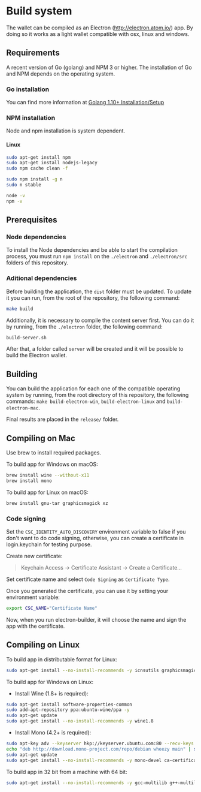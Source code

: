 # Build system

The wallet can be compiled as an Electron (http://electron.atom.io/) app. By doing so it works as a light wallet
compatible with osx, linux and windows.

## Requirements

A recent version of Go (golang) and NPM 3 or higher. The installation of Go and NPM depends on the operating system.

### Go installation

You can find more information at [Golang 1.10+ Installation/Setup](https://github.com/skycoin/skycoin/blob/develop/INSTALLATION.md)

### NPM installation

Node and npm installation is system dependent.

#### Linux

```sh
sudo apt-get install npm
sudo apt-get install nodejs-legacy
sudo npm cache clean -f

sudo npm install -g n
sudo n stable

node -v
npm -v
```

## Prerequisites

### Node dependencies

To install the Node dependencies and be able to start the compilation process, you must run `npm install` on the
`./electron` and `./electron/src` folders of this repository.

### Aditional dependencies

Before building the application, the `dist` folder must be updated. To update it you can run, from the root of the repository,
the following command:

```sh
make build
```

Additionally, it is necessary to compile the content server first. You can do it by running, from the `./electron` folder, the
following command:

```sh
build-server.sh
```

After that, a folder called `server` will be created and it will be possible to build the Electron wallet.

## Building

You can build the application for each one of the compatible operating system by running, from the root directory of this
repository, the following commands: `make build-electron-win`, `build-electron-linux` and `build-electron-mac`.

Final results are placed in the `release/` folder.

## Compiling on Mac

Use brew to install required packages.

To build app for Windows on macOS:

```sh
brew install wine --without-x11
brew install mono
```

To build app for Linux on macOS:

```sh
brew install gnu-tar graphicsmagick xz
```

### Code signing

Set the `CSC_IDENTITY_AUTO_DISCOVERY` environment variable to false if you don't want to do code signing,
otherwise, you can create a certificate in login.keychain for testing purpose.

Create new certificate:

> Keychain Access -> Certificate Assistant -> Create a Certificate...

Set certificate name and select `Code Signing` as `Certificate Type`.

Once you generated the certificate, you can use it by setting your environment variable:

```sh
export CSC_NAME="Certificate Name"
```

Now, when you run electron-builder, it will choose the name and sign the app with the certificate.

## Compiling on Linux

To build app in distributable format for Linux:

```sh
sudo apt-get install --no-install-recommends -y icnsutils graphicsmagick xz-utils
```

To build app for Windows on Linux:

* Install Wine (1.8+ is required):

```sh
sudo apt-get install software-properties-common
sudo add-apt-repository ppa:ubuntu-wine/ppa -y
sudo apt-get update
sudo apt-get install --no-install-recommends -y wine1.8
```

* Install Mono (4.2+ is required):

```sh
sudo apt-key adv --keyserver hkp://keyserver.ubuntu.com:80 --recv-keys 3FA7E0328081BFF6A14DA29AA6A19B38D3D831EF
echo "deb http://download.mono-project.com/repo/debian wheezy main" | sudo tee /etc/apt/sources.list.d/mono-xamarin.list
sudo apt-get update
sudo apt-get install --no-install-recommends -y mono-devel ca-certificates-mono
```

To build app in 32 bit from a machine with 64 bit:

```sh
sudo apt-get install --no-install-recommends -y gcc-multilib g++-multilib
```
